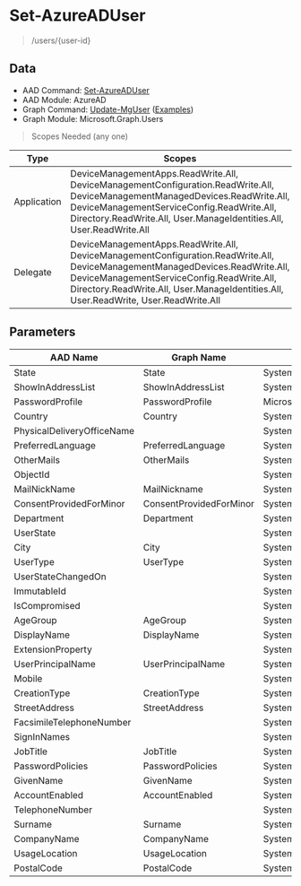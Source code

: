 # Set-AzureADUser

> /users/{user-id}

## Data

+ AAD Command: [Set-AzureADUser](https://docs.microsoft.com/en-us/powershell/module/AzureAD/Set-AzureADUser)
+ AAD Module: AzureAD
+ Graph Command: [Update-MgUser](https://docs.microsoft.com/en-us/powershell/module/Microsoft.Graph.Users/Update-MgUser) ([Examples](https://github.com/orgs/msgraph/discussions?discussions_q=Update-MgUser))
+ Graph Module: Microsoft.Graph.Users

> Scopes Needed (any one)

|Type|Scopes|
|---|---|
|Application|DeviceManagementApps.ReadWrite.All, DeviceManagementConfiguration.ReadWrite.All, DeviceManagementManagedDevices.ReadWrite.All, DeviceManagementServiceConfig.ReadWrite.All, Directory.ReadWrite.All, User.ManageIdentities.All, User.ReadWrite.All|
|Delegate|DeviceManagementApps.ReadWrite.All, DeviceManagementConfiguration.ReadWrite.All, DeviceManagementManagedDevices.ReadWrite.All, DeviceManagementServiceConfig.ReadWrite.All, Directory.ReadWrite.All, User.ManageIdentities.All, User.ReadWrite, User.ReadWrite.All|

## Parameters

|AAD Name|Graph Name|AAD Type|Graph Type|Infos|
|---|---|---|---|---|
|State|State|System.String|System.String||
|ShowInAddressList|ShowInAddressList|System.Nullable/System.Boolean|System.Management.Automation.SwitchParameter||
|PasswordProfile|PasswordProfile|Microsoft.Open.AzureAD.Model.PasswordProfile|Microsoft.Graph.PowerShell.Models.IMicrosoftGraphPasswordProfile||
|Country|Country|System.String|System.String||
|PhysicalDeliveryOfficeName||System.String|||
|PreferredLanguage|PreferredLanguage|System.String|System.String||
|OtherMails|OtherMails|System.Collections.Generic.List/System.String|System.String[]||
|ObjectId||System.String|||
|MailNickName|MailNickname|System.String|System.String||
|ConsentProvidedForMinor|ConsentProvidedForMinor|System.String|System.String||
|Department|Department|System.String|System.String||
|UserState||System.String|||
|City|City|System.String|System.String||
|UserType|UserType|System.String|System.String||
|UserStateChangedOn||System.String|||
|ImmutableId||System.String|||
|IsCompromised||System.Nullable/System.Boolean|||
|AgeGroup|AgeGroup|System.String|System.String||
|DisplayName|DisplayName|System.String|System.String||
|ExtensionProperty||System.Collections.Generic.Dictionary`2[[System.String|||
|UserPrincipalName|UserPrincipalName|System.String|System.String||
|Mobile||System.String|||
|CreationType|CreationType|System.String|System.String||
|StreetAddress|StreetAddress|System.String|System.String||
|FacsimileTelephoneNumber||System.String|||
|SignInNames||System.Collections.Generic.List/Microsoft.Open.AzureAD.Model.SignInName|||
|JobTitle|JobTitle|System.String|System.String||
|PasswordPolicies|PasswordPolicies|System.String|System.String||
|GivenName|GivenName|System.String|System.String||
|AccountEnabled|AccountEnabled|System.Nullable/System.Boolean|System.Management.Automation.SwitchParameter||
|TelephoneNumber||System.String|||
|Surname|Surname|System.String|System.String||
|CompanyName|CompanyName|System.String|System.String||
|UsageLocation|UsageLocation|System.String|System.String||
|PostalCode|PostalCode|System.String|System.String||

